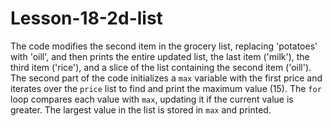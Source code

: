 # Lesson-18-2d-list
The code modifies the second item in the grocery list, replacing 'potatoes' with 'oill', and then prints the entire updated list, the last item ('milk'), the third item ('rice'), and a slice of the list containing the second item ('oill'). The second part of the code initializes a `max` variable with the first price and iterates over the `price` list to find and print the maximum value (15). The `for` loop compares each value with `max`, updating it if the current value is greater. The largest value in the list is stored in `max` and printed.
